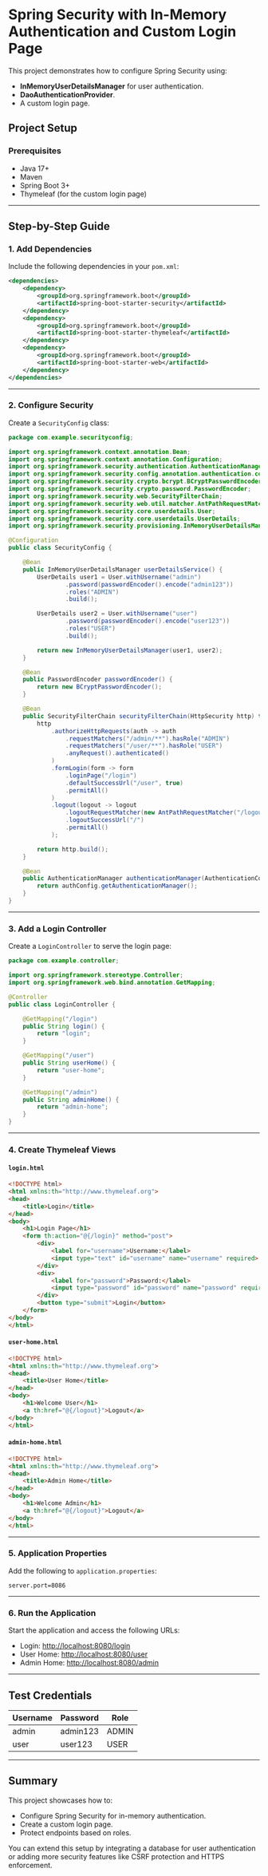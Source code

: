 # Spring Security with In-Memory Authentication and Custom Login Page

This project demonstrates how to configure Spring Security using:
- **InMemoryUserDetailsManager** for user authentication.
- **DaoAuthenticationProvider**.
- A custom login page.

## Project Setup

### Prerequisites
- Java 17+
- Maven
- Spring Boot 3+
- Thymeleaf (for the custom login page)

---

## Step-by-Step Guide

### 1. Add Dependencies

Include the following dependencies in your `pom.xml`:

```xml
<dependencies>
    <dependency>
        <groupId>org.springframework.boot</groupId>
        <artifactId>spring-boot-starter-security</artifactId>
    </dependency>
    <dependency>
        <groupId>org.springframework.boot</groupId>
        <artifactId>spring-boot-starter-thymeleaf</artifactId>
    </dependency>
    <dependency>
        <groupId>org.springframework.boot</groupId>
        <artifactId>spring-boot-starter-web</artifactId>
    </dependency>
</dependencies>
```

---

### 2. Configure Security

Create a `SecurityConfig` class:

```java
package com.example.securityconfig;

import org.springframework.context.annotation.Bean;
import org.springframework.context.annotation.Configuration;
import org.springframework.security.authentication.AuthenticationManager;
import org.springframework.security.config.annotation.authentication.configuration.AuthenticationConfiguration;
import org.springframework.security.crypto.bcrypt.BCryptPasswordEncoder;
import org.springframework.security.crypto.password.PasswordEncoder;
import org.springframework.security.web.SecurityFilterChain;
import org.springframework.security.web.util.matcher.AntPathRequestMatcher;
import org.springframework.security.core.userdetails.User;
import org.springframework.security.core.userdetails.UserDetails;
import org.springframework.security.provisioning.InMemoryUserDetailsManager;

@Configuration
public class SecurityConfig {

    @Bean
    public InMemoryUserDetailsManager userDetailsService() {
        UserDetails user1 = User.withUsername("admin")
                .password(passwordEncoder().encode("admin123"))
                .roles("ADMIN")
                .build();

        UserDetails user2 = User.withUsername("user")
                .password(passwordEncoder().encode("user123"))
                .roles("USER")
                .build();

        return new InMemoryUserDetailsManager(user1, user2);
    }

    @Bean
    public PasswordEncoder passwordEncoder() {
        return new BCryptPasswordEncoder();
    }

    @Bean
    public SecurityFilterChain securityFilterChain(HttpSecurity http) throws Exception {
        http
            .authorizeHttpRequests(auth -> auth
                .requestMatchers("/admin/**").hasRole("ADMIN")
                .requestMatchers("/user/**").hasRole("USER")
                .anyRequest().authenticated()
            )
            .formLogin(form -> form
                .loginPage("/login")
                .defaultSuccessUrl("/user", true)
                .permitAll()
            )
            .logout(logout -> logout
                .logoutRequestMatcher(new AntPathRequestMatcher("/logout"))
                .logoutSuccessUrl("/")
                .permitAll()
            );

        return http.build();
    }

    @Bean
    public AuthenticationManager authenticationManager(AuthenticationConfiguration authConfig) throws Exception {
        return authConfig.getAuthenticationManager();
    }
}
```

---

### 3. Add a Login Controller

Create a `LoginController` to serve the login page:

```java
package com.example.controller;

import org.springframework.stereotype.Controller;
import org.springframework.web.bind.annotation.GetMapping;

@Controller
public class LoginController {

    @GetMapping("/login")
    public String login() {
        return "login";
    }

    @GetMapping("/user")
    public String userHome() {
        return "user-home";
    }

    @GetMapping("/admin")
    public String adminHome() {
        return "admin-home";
    }
}
```

---

### 4. Create Thymeleaf Views

#### `login.html`

```html
<!DOCTYPE html>
<html xmlns:th="http://www.thymeleaf.org">
<head>
    <title>Login</title>
</head>
<body>
    <h1>Login Page</h1>
    <form th:action="@{/login}" method="post">
        <div>
            <label for="username">Username:</label>
            <input type="text" id="username" name="username" required>
        </div>
        <div>
            <label for="password">Password:</label>
            <input type="password" id="password" name="password" required>
        </div>
        <button type="submit">Login</button>
    </form>
</body>
</html>
```

#### `user-home.html`

```html
<!DOCTYPE html>
<html xmlns:th="http://www.thymeleaf.org">
<head>
    <title>User Home</title>
</head>
<body>
    <h1>Welcome User</h1>
    <a th:href="@{/logout}">Logout</a>
</body>
</html>
```

#### `admin-home.html`

```html
<!DOCTYPE html>
<html xmlns:th="http://www.thymeleaf.org">
<head>
    <title>Admin Home</title>
</head>
<body>
    <h1>Welcome Admin</h1>
    <a th:href="@{/logout}">Logout</a>
</body>
</html>
```

---

### 5. Application Properties

Add the following to `application.properties`:

```properties
server.port=8086
```

---

### 6. Run the Application

Start the application and access the following URLs:
- Login: [http://localhost:8080/login](http://localhost:8080/login)
- User Home: [http://localhost:8080/user](http://localhost:8080/user)
- Admin Home: [http://localhost:8080/admin](http://localhost:8080/admin)

---

## Test Credentials

| Username | Password   | Role  |
|----------|------------|-------|
| admin    | admin123   | ADMIN |
| user     | user123    | USER  |

---

## Summary
This project showcases how to:
- Configure Spring Security for in-memory authentication.
- Create a custom login page.
- Protect endpoints based on roles.

You can extend this setup by integrating a database for user authentication or adding more security features like CSRF protection and HTTPS enforcement.
